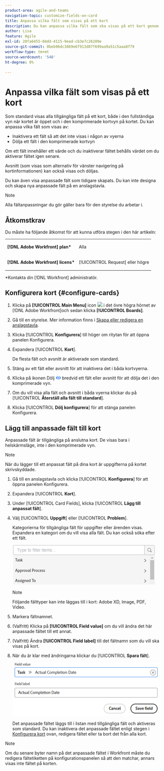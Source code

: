 ```yaml
---
product-area: agile-and-teams
navigation-topic: customize-fields-on-card
title: Anpassa vilka fält som visas på ett kort
description: Du kan anpassa vilka fält som ska visas på ett kort genom att inaktivera ett fält så att det inte visas i det fullständiga kortet eller den komprimerade vyn, eller genom att dölja ett fält i den komprimerade kortvyn.
author: Lisa
feature: Agile
exl-id: 28fa6455-04dd-4115-9ead-cb3e7c26289e
source-git-commit: 0beb96dc3869e6f913d87f699aa9a51c5aaa8f79
workflow-type: tm+mt
source-wordcount: '548'
ht-degree: 0%

---
```


# Anpassa vilka fält som visas på ett kort

Som standard visas alla tillgängliga fält på ett kort, både i den fullständiga vyn när kortet är öppet och i den komprimerade kortvyn på kortet. Du kan anpassa vilka fält som visas av:

* Inaktivera ett fält så att det inte visas i någon av vyerna
* Dölja ett fält i den komprimerade kortvyn

Om ett fält innehåller ett värde och du inaktiverar fältet behålls värdet om du aktiverar fältet igen senare.

Avsnitt (som visas som alternativ för vänster navigering på kortinformationen) kan också visas och döljas.

Du kan även visa anpassade fält som tidigare skapats. Du kan inte designa och skapa nya anpassade fält på en anslagstavla.

>[!NOTE]
>
>Alla fältanpassningar du gör gäller bara för den styrelse du arbetar i.

## Åtkomstkrav

Du måste ha följande åtkomst för att kunna utföra stegen i den här artikeln:

<table style="table-layout:auto"> 
 <col> 
 </col> 
 <col> 
 </col> 
 <tbody> 
  <tr> 
   <td role="rowheader"><strong>[!DNL Adobe Workfront] plan*</strong></td> 
   <td> <p>Alla</p> </td> 
  </tr> 
  <tr> 
   <td role="rowheader"><strong>[!DNL Adobe Workfront] licens*</strong></td> 
   <td> <p>[!UICONTROL Request] eller högre</p> </td> 
  </tr>
   </tbody> 
</table>

&#42;Kontakta din [!DNL Workfront] administratör.

## Konfigurera kort {#configure-cards}

1. Klicka på **[!UICONTROL Main Menu]** icon ![](assets/main-menu-icon.png) i det övre högra hörnet av [!DNL Adobe Workfront]och sedan klicka **[!UICONTROL Boards]**.
1. Gå till en styrelse. Mer information finns i [Skapa eller redigera en anslagstavla](../../agile/get-started-with-boards/create-edit-board.md).
1. Klicka [!UICONTROL **Konfigurera**] till höger om ritytan för att öppna panelen Konfigurera.
1. Expandera [!UICONTROL **Kort**].

   De flesta fält och avsnitt är aktiverade som standard.

1. Stäng av ett fält eller avsnitt för att inaktivera det i båda kortvyerna.
1. Klicka på ikonen Dölj ![Dölj ikon](assets/eye-hide-icon.png) bredvid ett fält eller avsnitt för att dölja det i den komprimerade vyn.
1. Om du vill visa alla fält och avsnitt i båda vyerna klickar du på [!UICONTROL **Återställ alla fält till standard**].
1. Klicka [!UICONTROL **Dölj konfigurera**] för att stänga panelen Konfigurera.

## Lägg till anpassade fält till kort

Anpassade fält är tillgängliga på anslutna kort. De visas bara i helskärmsläge, inte i den komprimerade vyn.

>[!NOTE]
>
>När du lägger till ett anpassat fält på dina kort är uppgifterna på kortet skrivskyddade.

1. Gå till en anslagstavla och klicka [!UICONTROL **Konfigurera**] för att öppna panelen Konfigurera.
1. Expandera [!UICONTROL **Kort**].
1. Under [!UICONTROL Card Fields], klicka [!UICONTROL **Lägg till anpassat fält**].
1. Välj [!UICONTROL **Uppgift**] eller [!UICONTROL **Problem**].

   Kategorierna för tillgängliga fält för uppgifter eller ärenden visas. Expandera en kategori om du vill visa alla fält. Du kan också söka efter ett fält.

   ![Sök efter anpassat fält](assets/boards-search-for-custom-field.png)

   >[!NOTE]
   >
   >Följande fälttyper kan inte läggas till i kort: Adobe XD, Image, PDF, Video.

1. Markera fältnamnet.
1. (Valfritt) Klicka på **[!UICONTROL Field value]** om du vill ändra det här anpassade fältet till ett annat.
1. (Valfritt) Ändra **[!UICONTROL Field label]** till det fältnamn som du vill ska visas på kort.
1. När du är klar med ändringarna klickar du [!UICONTROL **Spara fält**].

   ![Eget fältvärde och etikett](assets/save-custom-field-value-label.png)

   Det anpassade fältet läggs till i listan med tillgängliga fält och aktiveras som standard. Du kan inaktivera det anpassade fältet enligt stegen i [Konfigurera kort](customize-fields-on-card.md#configure-cards) ovan, redigera fältet eller ta bort det från alla kort.

>[!NOTE]
>
>Om du senare byter namn på det anpassade fältet i Workfront måste du redigera fältetiketten på konfigurationspanelen så att den matchar, annars visas inte fältet på korten.
